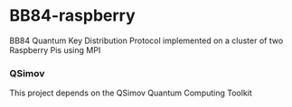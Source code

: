 # BB84-raspberry
BB84 Quantum Key Distribution Protocol implemented on a cluster of two Raspberry Pis using MPI

### QSimov
This project depends on the QSimov Quantum Computing Toolkit
